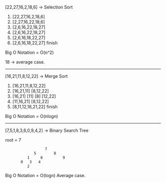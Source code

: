 [22,27,16,2,18,6] -> Selection Sort

1.  [22,27,16,2,18,6]
2.  [2,27,16,22,18,6]
3.  [2,6,16,22,18,27]
4.  [2,6,16,22,18,27]
5.  [2,6,16,18,22,27]
6.  [2,6,16,18,22,27] finish

Big O Notation = O(n^2)

18 -> average case.

--------------------------------------------------------------

[16,21,11,8,12,22] -> Merge Sort

1.  [16,21,11,8,12,22]
2.  [16,21,11]     [8,12,22]
3.  [16,21]  [11]       [8]  [12,22]
4.  [11,16,21]      [8,12,22]
5.  [8,11,12,16,21,22] finish

Big O Notation = O(nlogn)

--------------------------------------------------------------

[7,5,1,8,3,6,0,9,4,2] -> Binary Search Tree

root = 7

                      7
                 5        8
              1     6         9
           0   3   4
              2

Big O Notation = O(logn)
Average case. 
